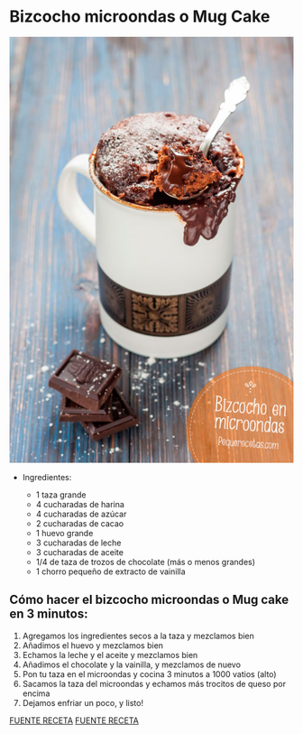 # Bizcocho microondas o Mug Cake

![alt text](/images/mug-cake-bizcocho-microondas.jpg)

- Ingredientes:

  *  1 taza grande
  *  4 cucharadas de harina
  *  4 cucharadas de azúcar
  *  2 cucharadas de cacao
  *  1 huevo grande
  *  3 cucharadas de leche
  *  3 cucharadas de aceite
  *  1/4 de taza de trozos de chocolate (más o menos grandes)
  *  1 chorro pequeño de extracto de vainilla

## Cómo hacer el bizcocho microondas o Mug cake en 3 minutos:

1. Agregamos los ingredientes secos a la taza y mezclamos bien
2. Añadimos el huevo y mezclamos bien
3. Echamos la leche y el aceite y mezclamos bien
4. Añadimos el chocolate y la vainilla, y mezclamos de nuevo
5. Pon tu taza en el microondas y cocina 3 minutos a 1000 vatios (alto)
6. Sacamos la taza del microondas y echamos más trocitos de queso por encima
7. Dejamos enfriar un poco, y listo!

[FUENTE RECETA](https://www.pequerecetas.com/receta/bizcocho-microondas/)
[FUENTE RECETA](https://www.pequerecetas.com/receta/bizcocho-microondas/)
